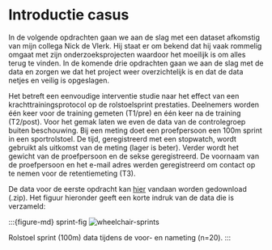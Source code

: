 # Introductie casus <i class="fab fa-accessible-icon"></i>

In de volgende opdrachten gaan we aan de slag met een dataset afkomstig van mijn collega Nick de Vlerk. Hij staat er om
bekend dat hij vaak rommelig omgaat met zijn onderzoeksprojecten waardoor het moeilijk is om alles terug te vinden. In
de komende drie opdrachten gaan we aan de slag met de data en zorgen we dat het project weer overzichtelijk is en dat 
de data netjes en veilig is opgeslagen.

Het betreft een eenvoudige interventie studie naar het effect van een krachttrainingsprotocol op de rolstoelsprint 
prestaties. Deelnemers worden één keer voor de training gemeten (T1/pre) en één keer na de training (T2/post). Voor 
het gemak laten we even de data van de controlegroep buiten beschouwing. Bij een meting doet een proefpersoon een 
100m sprint in een sportrolstoel. De tijd, geregistreerd met een stopwatch, wordt gebruikt als uitkomst van de meting 
(lager is beter). Verder wordt het gewicht van de proefpersoon en de sekse geregistreerd. De voornaam van de proefpersoon
en het e-mail adres werden geregistreerd om contact op te nemen voor de retentiemeting (T3).

De data voor de eerste opdracht kan [hier](https://gitlab.com/Rickdkk/messy-example-project/-/raw/main/wheelchair_sprints0.zip) 
vandaan worden gedownload (.zip). Het figuur hieronder geeft een korte indruk van de data die is verzameld:

:::{figure-md} sprint-fig
<img src="../figures/xkcd_plot.svg" alt="wheelchair-sprints">

Rolstoel sprint (100m) data tijdens de voor- en nameting (n=20).
:::
